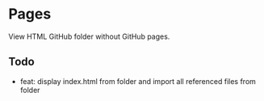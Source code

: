 # Pages

View HTML GitHub folder without GitHub pages.

## Todo

- feat: display index.html from folder and import all referenced files from folder
